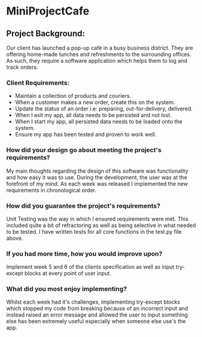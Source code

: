 # MiniProjectCafe

## Project Background:

Our client has launched a pop-up café in a busy business district. They are offering home-made lunches and refreshments to the surrounding offices. As such, they require a software application which helps them to log and track orders.

### Client Requirements:

- Maintain a collection of products and couriers.
- When a customer makes a new order, create this on the system.
- Update the status of an order i.e: preparing, out-for-delivery, delivered.
- When I exit my app, all data needs to be persisted and not lost.
- When I start my app, all persisted data needs to be loaded onto the system.
- Ensure my app has been tested and proven to work well.


### How did your design go about meeting the project's requirements?

My main thoughts regarding the design of this software was functionality and how easy it was to use. During the development, the user was at the forefront of my mind.
As each week was released I implemented the new requirements in chronological order.


### How did you guarantee the project's requirements?

Unit Testing was the way in which I ensured requirements were met. This included quite a bit of refractoring as well as being selective in what needed to be tested. I have written tests for all core functions in the test.py file above. 


### If you had more time, how you would improve upon?

Implement week 5 and 6 of the clients specification as well as input try-except blocks at every point of user input.


### What did you most enjoy implementing?

Whilst each week had it's challenges, implementing try-except blocks which stopped my code from breaking because of an incorrect input and instead raised an error message and allowed the user to input something else has been extremely useful especially when someone else use's the app.
